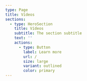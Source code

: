```yaml
---
type: Page
title: Vídeos
sections:
  - type: HeroSection
    title: Vídeos
    subtitle: The section subtitle
    text: ''
    actions:
      - type: Button
        label: Learn more
        url: /
        size: large
        variant: outlined
        color: primary
---
```

